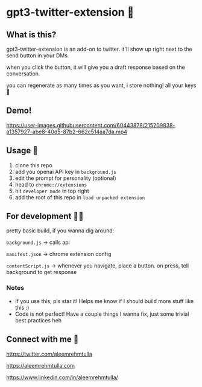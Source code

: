 # gpt3-twitter-extension 🤔

## What is this?

gpt3-twitter-extension is an add-on to twitter. it'll show up right next to the send button in your DMs.

when you click the button, it will give you a draft response based on the conversation.

you can regenerate as many times as you want, i store nothing! all your keys 🤘

## Demo!

https://user-images.githubusercontent.com/60443878/215209838-a1357927-abe8-40d5-87b2-662c514aa7da.mp4



## Usage 🤝

1. clone this repo
2. add you openai API key in `background.js`
3. edit the prompt for personality (optional)
4. head to `chrome://extensions`
5. hit `developer mode` in top right
6. add the root of this repo in `load unpacked extension`

## For development 🧑‍💻

pretty basic build, if you wanna dig around:

`background.js` -> calls api

`manifest.json` -> chrome extension config

`contentScript.js` -> whenever you navigate, place a button. on press, tell background to get response

### Notes

- If you use this, pls star it! Helps me know if I should build more stuff like this :)
- Code is not perfect! Have a couple things I wanna fix, just some trivial best practices heh

## Connect with me 🤗

https://twitter.com/aleemrehmtulla

https://aleemrehmtulla.com

https://www.linkedin.com/in/aleemrehmtulla/
